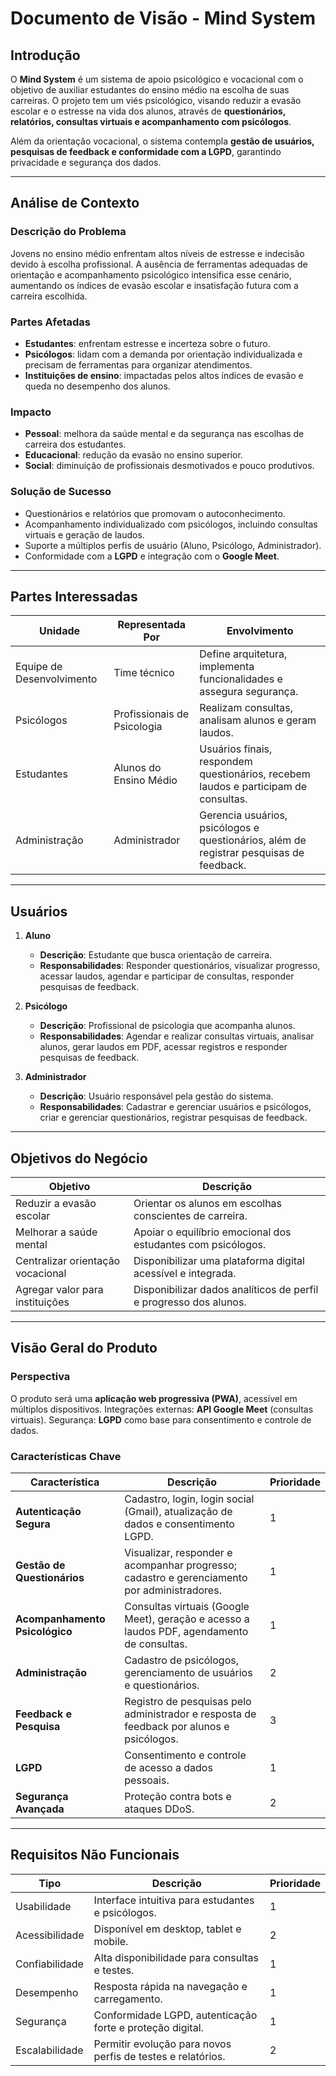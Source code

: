 # Documento de Visão - Mind System

## Introdução

O **Mind System** é um sistema de apoio psicológico e vocacional com o objetivo de auxiliar estudantes do ensino médio na escolha de suas carreiras. O projeto tem um viés psicológico, visando reduzir a evasão escolar e o estresse na vida dos alunos, através de **questionários, relatórios, consultas virtuais e acompanhamento com psicólogos**.

Além da orientação vocacional, o sistema contempla **gestão de usuários, pesquisas de feedback e conformidade com a LGPD**, garantindo privacidade e segurança dos dados.

---

## Análise de Contexto

### Descrição do Problema

Jovens no ensino médio enfrentam altos níveis de estresse e indecisão devido à escolha profissional. A ausência de ferramentas adequadas de orientação e acompanhamento psicológico intensifica esse cenário, aumentando os índices de evasão escolar e insatisfação futura com a carreira escolhida.

### Partes Afetadas

* **Estudantes**: enfrentam estresse e incerteza sobre o futuro.
* **Psicólogos**: lidam com a demanda por orientação individualizada e precisam de ferramentas para organizar atendimentos.
* **Instituições de ensino**: impactadas pelos altos índices de evasão e queda no desempenho dos alunos.

### Impacto

* **Pessoal**: melhora da saúde mental e da segurança nas escolhas de carreira dos estudantes.
* **Educacional**: redução da evasão no ensino superior.
* **Social**: diminuição de profissionais desmotivados e pouco produtivos.

### Solução de Sucesso

* Questionários e relatórios que promovam o autoconhecimento.
* Acompanhamento individualizado com psicólogos, incluindo consultas virtuais e geração de laudos.
* Suporte a múltiplos perfis de usuário (Aluno, Psicólogo, Administrador).
* Conformidade com a **LGPD** e integração com o **Google Meet**.

---

## Partes Interessadas

| Unidade                   | Representada Por            | Envolvimento                                                                            |
| ------------------------- | --------------------------- | --------------------------------------------------------------------------------------- |
| Equipe de Desenvolvimento | Time técnico                | Define arquitetura, implementa funcionalidades e assegura segurança.                    |
| Psicólogos                | Profissionais de Psicologia | Realizam consultas, analisam alunos e geram laudos.                                     |
| Estudantes                | Alunos do Ensino Médio      | Usuários finais, respondem questionários, recebem laudos e participam de consultas.     |
| Administração             | Administrador               | Gerencia usuários, psicólogos e questionários, além de registrar pesquisas de feedback. |

---

## Usuários

1. **Aluno**

   * **Descrição**: Estudante que busca orientação de carreira.
   * **Responsabilidades**: Responder questionários, visualizar progresso, acessar laudos, agendar e participar de consultas, responder pesquisas de feedback.

2. **Psicólogo**

   * **Descrição**: Profissional de psicologia que acompanha alunos.
   * **Responsabilidades**: Agendar e realizar consultas virtuais, analisar alunos, gerar laudos em PDF, acessar registros e responder pesquisas de feedback.

3. **Administrador**

   * **Descrição**: Usuário responsável pela gestão do sistema.
   * **Responsabilidades**: Cadastrar e gerenciar usuários e psicólogos, criar e gerenciar questionários, registrar pesquisas de feedback.

---

## Objetivos do Negócio

| Objetivo                          | Descrição                                                         |
| --------------------------------- | ----------------------------------------------------------------- |
| Reduzir a evasão escolar          | Orientar os alunos em escolhas conscientes de carreira.           |
| Melhorar a saúde mental           | Apoiar o equilíbrio emocional dos estudantes com psicólogos.      |
| Centralizar orientação vocacional | Disponibilizar uma plataforma digital acessível e integrada.      |
| Agregar valor para instituições   | Disponibilizar dados analíticos de perfil e progresso dos alunos. |

---

## Visão Geral do Produto

### Perspectiva

O produto será uma **aplicação web progressiva (PWA)**, acessível em múltiplos dispositivos.
Integrações externas: **API Google Meet** (consultas virtuais).
Segurança: **LGPD** como base para consentimento e controle de dados.

### Características Chave

| Característica                 | Descrição                                                                                   | Prioridade |
| ------------------------------ | ------------------------------------------------------------------------------------------- | ---------- |
| **Autenticação Segura**        | Cadastro, login, login social (Gmail), atualização de dados e consentimento LGPD.           | 1          |
| **Gestão de Questionários**    | Visualizar, responder e acompanhar progresso; cadastro e gerenciamento por administradores. | 1          |
| **Acompanhamento Psicológico** | Consultas virtuais (Google Meet), geração e acesso a laudos PDF, agendamento de consultas.  | 1          |
| **Administração**              | Cadastro de psicólogos, gerenciamento de usuários e questionários.                          | 2          |
| **Feedback e Pesquisa**        | Registro de pesquisas pelo administrador e resposta de feedback por alunos e psicólogos.    | 3          |
| **LGPD**                       | Consentimento e controle de acesso a dados pessoais.                                        | 1          |
| **Segurança Avançada**         | Proteção contra bots e ataques DDoS.                                                        | 2          |

---

## Requisitos Não Funcionais

| Tipo           | Descrição                                                   | Prioridade |
| -------------- | ----------------------------------------------------------- | ---------- |
| Usabilidade    | Interface intuitiva para estudantes e psicólogos.           | 1          |
| Acessibilidade | Disponível em desktop, tablet e mobile.                     | 2          |
| Confiabilidade | Alta disponibilidade para consultas e testes.               | 1          |
| Desempenho     | Resposta rápida na navegação e carregamento.                | 1          |
| Segurança      | Conformidade LGPD, autenticação forte e proteção digital.   | 1          |
| Escalabilidade | Permitir evolução para novos perfis de testes e relatórios. | 2          |
